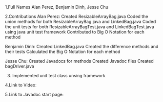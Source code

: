 1.Full Names
Alan Perez, Benjamin Dinh, Jesse Chu

2.Contributions
Alan Perez:
Created ResizableArrayBag.java
Coded the union methods for both ResizableArrayBag.java and LinkedBag.java
Coded the unit tests for both ResizableArrayBagTest.java and LinkedBagTest.java using java unit test framework
Contributed to Big O Notation for each method


Benjamin Dinh:
Created LinkedBag.java 
Created the difference methods and their tests 
Calculated the Big O Notation for each method

Jesse Chu:
Created Javadocs for methods
Created Javadoc files
Created bagDriver.java

3. Implemented unit test class unsing framework

4.Link to Video: 

5.Link to Javadoc start page:
